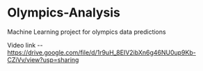 # Olympics-Analysis
Machine Learning project for olympics data predictions

Video link -- https://drive.google.com/file/d/1r9uH_8EIV2ibXn6g46NU0up9Kb-CZiVv/view?usp=sharing
